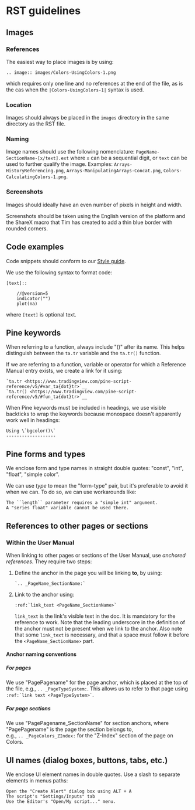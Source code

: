 # RST guidelines




## Images

### References
The easiest way to place images is by using: 
```
.. image:: images/Colors-UsingColors-1.png
```
which requires only one line and no references at the end of the file, as is the cas when the ``|Colors-UsingColors-1|`` syntax is used.

### Location
Images should always be placed in the ``images`` directory in the same directory as the RST file.

### Naming

Image names should use the following nomenclature: ``PageName-SectionName-[x/text].ext`` where ``x`` can be a sequential digit, or ``text`` can be used to further qualify the image. Examples: ``Arrays-HistoryReferencing.png``, ``Arrays-ManipulatingArrays-Concat.png``, ``Colors-CalculatingColors-1.png``.

### Screenshots

Images should ideally have an even number of pixels in height and width.

Screenshots should be taken using the English version of the platform and the ShareX macro that Tim has created to add a thin blue border with rounded corners.


## Code examples

Code snippets should conform to our [Style guide](https://www.tradingview.com/pine-script-docs/en/v4/Style_guide.html).

We use the following syntax to format code:

```
[text]::

    //@version=5
    indicator("")
    plot(na)
```

where ``[text]`` is optional text.



## Pine keywords

When referring to a function, always include "()" after its name. This helps distinguish between the `ta.tr` variable and the `ta.tr()` function.

If we are referring to a function, variable or operator for which a Reference Manual entry exists, we create a link for it using:

```
`ta.tr <https://www.tradingview.com/pine-script-reference/v5/#var_ta{dot}tr>`__
`ta.tr() <https://www.tradingview.com/pine-script-reference/v5/#fun_ta{dot}tr>`__
```

When Pine keywords must be included in headings, we use visible backticks to wrap the keywords because monospace doesn't apparently work well in headings:

```
Using \`bgcolor()\`
-------------------
```



## Pine forms and types

We enclose form and type names in straight double quotes: "const", "int", "float", "simple color".

We can use *type* to mean the "form-type" pair, but it's preferable to avoid it when we can. To do so, we can use workarounds like:

```
The ``length`` parameter requires a "simple int" argument.
A "series float" variable cannot be used there.
```



## References to other pages or sections

### Within the User Manual

When linking to other pages or sections of the User Manual, use *anchored references*. They require two steps:

1. Define the anchor in the page you will be linking **to**, by using:
    ```
    `.. _PageName_SectionName:`
    ```

2. Link to the anchor using:
    ```
    :ref:`link_text <PageName_SectionName>`
    ```
    ``link_text`` is the link's visible text in the doc. It is mandatory for the reference to work.
    Note that the leading underscore in the definition of the anchor must not be present when we link to the anchor.
    Also note that some ``link_text`` is necessary, and that a space must follow it before the ``<PageName_SectionName>`` part.

#### Anchor naming conventions

##### For pages

We use "PagePagename" for the page anchor, which is placed at the top of the file, e.g., `.. _PageTypeSystem:`. 
This allows us to refer to that page using `` :ref:`link text <PageTypeSystem>` ``.

##### For page sections

We use "PagePagename_SectionName" for section anchors, where "PagePagename" is the page the section belongs to,  
e.g., `.. _PageColors_ZIndex:` for the "Z-Index" section of the page on Colors.



## UI names (dialog boxes, buttons, tabs, etc.)

We enclose UI element names in double quotes. Use a slash to separate elements in menus paths:

```
Open the "Create Alert" dialog box using ALT + A
The script's "Settings/Inputs" tab
Use the Editor's "Open/My script..." menu.
```
